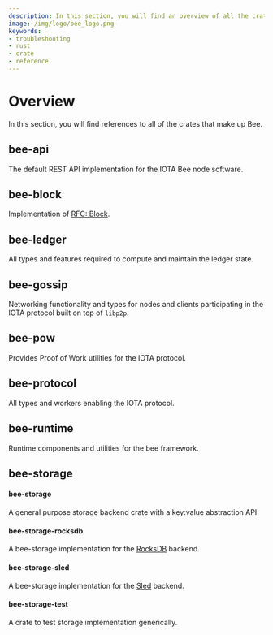```yaml
---
description: In this section, you will find an overview of all the crates that make up Bee.
image: /img/logo/bee_logo.png
keywords:
- troubleshooting
- rust
- crate
- reference
---
```

# Overview

In this section, you will find references to all of the crates that make up Bee.  

## bee-api

The default REST API implementation for the IOTA Bee node software.

## bee-block

Implementation of [RFC: Block](https://github.com/GalRogozinski/protocol-rfcs/blob/block/text/0017-block/0017-block.md).

## bee-ledger

All types and features required to compute and maintain the ledger state.

## bee-gossip

Networking functionality and types for nodes and clients participating in the IOTA protocol built on top of `libp2p`.

## bee-pow

Provides Proof of Work utilities for the IOTA protocol.

## bee-protocol

All types and workers enabling the IOTA protocol.

## bee-runtime

Runtime components and utilities for the bee framework.

## bee-storage

#### bee-storage

A general purpose storage backend crate with a key:value abstraction API.

#### bee-storage-rocksdb

A bee-storage implementation for the [RocksDB](https://rocksdb.org/) backend.

#### bee-storage-sled

A bee-storage implementation for the [Sled](https://dbdb.io/db/sled) backend.


#### bee-storage-test

A crate to test storage implementation generically.

